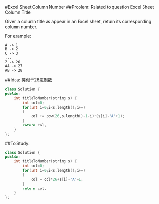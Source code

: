#Excel Sheet Column Number
##Problem:
Related to question Excel Sheet Column Title

Given a column title as appear in an Excel sheet, return its corresponding column number.

For example:

    A -> 1
    B -> 2
    C -> 3
    ...
    Z -> 26
    AA -> 27
    AB -> 28 
##Idea:
类似于26进制数
```cpp
class Solution {
public:
    int titleToNumber(string s) {
        int col=0;
        for(int i=0;i<s.length();i++)
        {
            col += pow(26,s.length()-1-i)*(s[i]-'A'+1);
        }
        return col;
    }
};
```
##To Study:
```cpp
class Solution {
public:
    int titleToNumber(string s) {
        int col=0;
        for(int i=0;i<s.length();i++)
        {
            col = col*26+s[i]-'A'+1;
        }
        return col;
    }
};
```